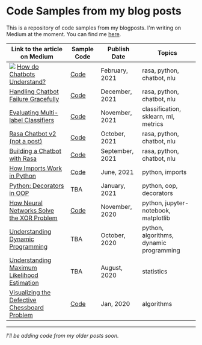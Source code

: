 # Code Samples from my blog posts

This is a repository of code samples from my blogposts. I'm writing on Medium at the moment. You can find me [here](https://polaris000.medium.com).

| Link to the article on Medium  | Sample Code | Publish Date | Topics |
| ------------- | ------------- | ------------ | ------------ |
| ![](https://img.shields.io/badge/NEW-success/?style=flat-square) [How do Chatbots Understand?](https://towardsdatascience.com/how-do-chatbots-understand-87227f9f96a7) | [Code](./CustomIntentClassifier) | February, 2021| rasa, python, chatbot, nlu |
|[Handling Chatbot Failure Gracefully](https://towardsdatascience.com/handling-chatbot-failure-gracefully-466f0fb1dcc5) | [Code](./FallbackExample) | December, 2021| rasa, python, chatbot, nlu |
| [Evaluating Multi-label Classifiers](https://towardsdatascience.com/evaluating-multi-label-classifiers-a31be83da6ea) | [Code](./MetricsMultilabel) | November, 2021| classification, sklearn, ml, metrics |
| [Rasa Chatbot v2 (not a post)](https://github.com/Polaris000/ContactBot)| [Code](https://github.com/Polaris000/ContactBot) | October, 2021| rasa, python, chatbot, nlu |
| [Building a Chatbot with Rasa](https://towardsdatascience.com/building-a-chatbot-with-rasa-3f03ecc5b324)  | [Code](./RasaChatbot) | September, 2021| rasa, python, chatbot, nlu |
| [How Imports Work in Python](https://betterprogramming.pub/how-imports-work-in-python-59c2943d87dc?sk=9034d9c99e6b83d93a3c1a37f000f4a7)  | [Code](./PythonImportExample)  | June, 2021| python, imports |
| [Python: Decorators in OOP](https://towardsdatascience.com/python-decorators-in-oop-3189c526ead6)  | TBA | January, 2021| python, oop, decorators |
| [How Neural Networks Solve the XOR Problem](https://towardsdatascience.com/how-neural-networks-solve-the-xor-problem-59763136bdd7)  | [Code](./XOR_Perceptron) | November, 2020| python, jupyter-notebook, matplotlib |
| [Understanding Dynamic Programming](https://towardsdatascience.com/understanding-dynamic-programming-75238de0db0d)  | TBA | October, 2020| python, algorithms, dynamic programming |
| [Understanding Maximum Likelihood Estimation](https://polaris000.medium.com/understanding-maximum-likelihood-estimation-e63dff65e5b1)  | TBA | August, 2020| statistics |
| [Visualizing the Defective Chessboard Problem](https://polaris000.medium.com/visualizing-the-defective-chessboard-problem-aa5fc38b6e5e)  | [Code](./DefectiveChessBoard/) | Jan, 2020| algorithms |



---

*I'll be adding code from my older posts soon.*
